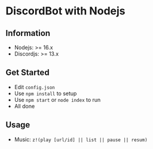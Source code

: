 # DiscordBot with Nodejs

## Information
- Nodejs: >= 16.x
- Discordjs: >= 13.x

## Get Started
- Edit `config.json`
- Use `npm install` to setup
- Use `npm start` or `node index` to run
- All done

## Usage
- Music: `z!(play [url/id] || list || pause || resum)`

